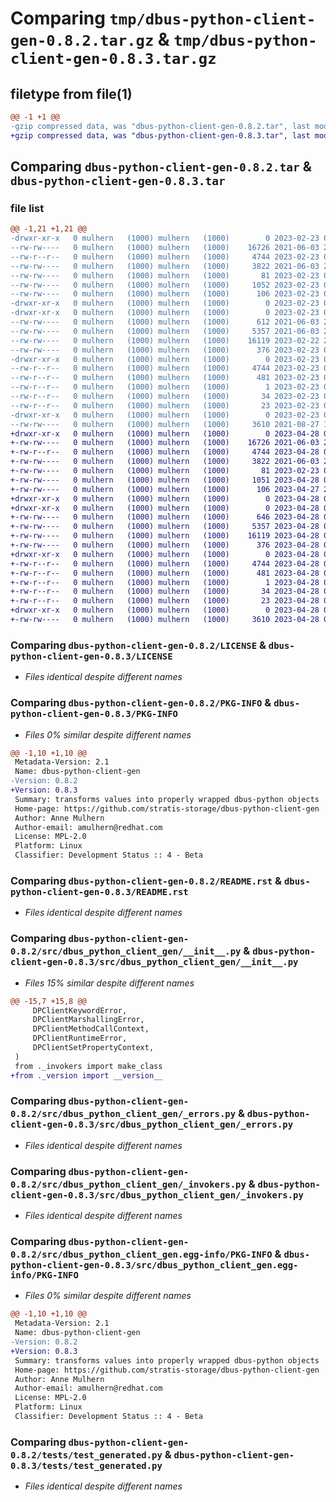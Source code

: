# Comparing `tmp/dbus-python-client-gen-0.8.2.tar.gz` & `tmp/dbus-python-client-gen-0.8.3.tar.gz`

## filetype from file(1)

```diff
@@ -1 +1 @@
-gzip compressed data, was "dbus-python-client-gen-0.8.2.tar", last modified: Thu Feb 23 03:37:59 2023, max compression
+gzip compressed data, was "dbus-python-client-gen-0.8.3.tar", last modified: Fri Apr 28 00:38:13 2023, max compression
```

## Comparing `dbus-python-client-gen-0.8.2.tar` & `dbus-python-client-gen-0.8.3.tar`

### file list

```diff
@@ -1,21 +1,21 @@
-drwxr-xr-x   0 mulhern   (1000) mulhern   (1000)        0 2023-02-23 03:37:59.760674 dbus-python-client-gen-0.8.2/
--rw-rw----   0 mulhern   (1000) mulhern   (1000)    16726 2021-06-03 20:42:52.000000 dbus-python-client-gen-0.8.2/LICENSE
--rw-r--r--   0 mulhern   (1000) mulhern   (1000)     4744 2023-02-23 03:37:59.760674 dbus-python-client-gen-0.8.2/PKG-INFO
--rw-rw----   0 mulhern   (1000) mulhern   (1000)     3822 2021-06-03 20:42:52.000000 dbus-python-client-gen-0.8.2/README.rst
--rw-rw----   0 mulhern   (1000) mulhern   (1000)       81 2023-02-23 01:29:29.000000 dbus-python-client-gen-0.8.2/pyproject.toml
--rw-rw----   0 mulhern   (1000) mulhern   (1000)     1052 2023-02-23 03:37:59.761674 dbus-python-client-gen-0.8.2/setup.cfg
--rw-rw----   0 mulhern   (1000) mulhern   (1000)      106 2023-02-23 01:29:29.000000 dbus-python-client-gen-0.8.2/setup.py
-drwxr-xr-x   0 mulhern   (1000) mulhern   (1000)        0 2023-02-23 03:37:59.758674 dbus-python-client-gen-0.8.2/src/
-drwxr-xr-x   0 mulhern   (1000) mulhern   (1000)        0 2023-02-23 03:37:59.759673 dbus-python-client-gen-0.8.2/src/dbus_python_client_gen/
--rw-rw----   0 mulhern   (1000) mulhern   (1000)      612 2021-06-03 20:42:52.000000 dbus-python-client-gen-0.8.2/src/dbus_python_client_gen/__init__.py
--rw-rw----   0 mulhern   (1000) mulhern   (1000)     5357 2021-06-03 20:42:52.000000 dbus-python-client-gen-0.8.2/src/dbus_python_client_gen/_errors.py
--rw-rw----   0 mulhern   (1000) mulhern   (1000)    16119 2023-02-22 22:52:57.000000 dbus-python-client-gen-0.8.2/src/dbus_python_client_gen/_invokers.py
--rw-rw----   0 mulhern   (1000) mulhern   (1000)      376 2023-02-23 03:37:11.000000 dbus-python-client-gen-0.8.2/src/dbus_python_client_gen/_version.py
-drwxr-xr-x   0 mulhern   (1000) mulhern   (1000)        0 2023-02-23 03:37:59.760674 dbus-python-client-gen-0.8.2/src/dbus_python_client_gen.egg-info/
--rw-r--r--   0 mulhern   (1000) mulhern   (1000)     4744 2023-02-23 03:37:59.000000 dbus-python-client-gen-0.8.2/src/dbus_python_client_gen.egg-info/PKG-INFO
--rw-r--r--   0 mulhern   (1000) mulhern   (1000)      481 2023-02-23 03:37:59.000000 dbus-python-client-gen-0.8.2/src/dbus_python_client_gen.egg-info/SOURCES.txt
--rw-r--r--   0 mulhern   (1000) mulhern   (1000)        1 2023-02-23 03:37:59.000000 dbus-python-client-gen-0.8.2/src/dbus_python_client_gen.egg-info/dependency_links.txt
--rw-r--r--   0 mulhern   (1000) mulhern   (1000)       34 2023-02-23 03:37:59.000000 dbus-python-client-gen-0.8.2/src/dbus_python_client_gen.egg-info/requires.txt
--rw-r--r--   0 mulhern   (1000) mulhern   (1000)       23 2023-02-23 03:37:59.000000 dbus-python-client-gen-0.8.2/src/dbus_python_client_gen.egg-info/top_level.txt
-drwxr-xr-x   0 mulhern   (1000) mulhern   (1000)        0 2023-02-23 03:37:59.760674 dbus-python-client-gen-0.8.2/tests/
--rw-rw----   0 mulhern   (1000) mulhern   (1000)     3610 2021-08-27 18:57:14.000000 dbus-python-client-gen-0.8.2/tests/test_generated.py
+drwxr-xr-x   0 mulhern   (1000) mulhern   (1000)        0 2023-04-28 00:38:13.624980 dbus-python-client-gen-0.8.3/
+-rw-rw----   0 mulhern   (1000) mulhern   (1000)    16726 2021-06-03 20:42:52.000000 dbus-python-client-gen-0.8.3/LICENSE
+-rw-r--r--   0 mulhern   (1000) mulhern   (1000)     4744 2023-04-28 00:38:13.624980 dbus-python-client-gen-0.8.3/PKG-INFO
+-rw-rw----   0 mulhern   (1000) mulhern   (1000)     3822 2021-06-03 20:42:52.000000 dbus-python-client-gen-0.8.3/README.rst
+-rw-rw----   0 mulhern   (1000) mulhern   (1000)       81 2023-02-23 01:29:29.000000 dbus-python-client-gen-0.8.3/pyproject.toml
+-rw-rw----   0 mulhern   (1000) mulhern   (1000)     1051 2023-04-28 00:38:13.625980 dbus-python-client-gen-0.8.3/setup.cfg
+-rw-rw----   0 mulhern   (1000) mulhern   (1000)      106 2023-04-27 21:36:03.000000 dbus-python-client-gen-0.8.3/setup.py
+drwxr-xr-x   0 mulhern   (1000) mulhern   (1000)        0 2023-04-28 00:38:13.609980 dbus-python-client-gen-0.8.3/src/
+drwxr-xr-x   0 mulhern   (1000) mulhern   (1000)        0 2023-04-28 00:38:13.623980 dbus-python-client-gen-0.8.3/src/dbus_python_client_gen/
+-rw-rw----   0 mulhern   (1000) mulhern   (1000)      646 2023-04-28 00:21:08.000000 dbus-python-client-gen-0.8.3/src/dbus_python_client_gen/__init__.py
+-rw-rw----   0 mulhern   (1000) mulhern   (1000)     5357 2023-04-28 00:24:46.000000 dbus-python-client-gen-0.8.3/src/dbus_python_client_gen/_errors.py
+-rw-rw----   0 mulhern   (1000) mulhern   (1000)    16119 2023-04-28 00:24:46.000000 dbus-python-client-gen-0.8.3/src/dbus_python_client_gen/_invokers.py
+-rw-rw----   0 mulhern   (1000) mulhern   (1000)      376 2023-04-28 00:34:33.000000 dbus-python-client-gen-0.8.3/src/dbus_python_client_gen/_version.py
+drwxr-xr-x   0 mulhern   (1000) mulhern   (1000)        0 2023-04-28 00:38:13.624980 dbus-python-client-gen-0.8.3/src/dbus_python_client_gen.egg-info/
+-rw-r--r--   0 mulhern   (1000) mulhern   (1000)     4744 2023-04-28 00:38:13.000000 dbus-python-client-gen-0.8.3/src/dbus_python_client_gen.egg-info/PKG-INFO
+-rw-r--r--   0 mulhern   (1000) mulhern   (1000)      481 2023-04-28 00:38:13.000000 dbus-python-client-gen-0.8.3/src/dbus_python_client_gen.egg-info/SOURCES.txt
+-rw-r--r--   0 mulhern   (1000) mulhern   (1000)        1 2023-04-28 00:38:13.000000 dbus-python-client-gen-0.8.3/src/dbus_python_client_gen.egg-info/dependency_links.txt
+-rw-r--r--   0 mulhern   (1000) mulhern   (1000)       34 2023-04-28 00:38:13.000000 dbus-python-client-gen-0.8.3/src/dbus_python_client_gen.egg-info/requires.txt
+-rw-r--r--   0 mulhern   (1000) mulhern   (1000)       23 2023-04-28 00:38:13.000000 dbus-python-client-gen-0.8.3/src/dbus_python_client_gen.egg-info/top_level.txt
+drwxr-xr-x   0 mulhern   (1000) mulhern   (1000)        0 2023-04-28 00:38:13.624980 dbus-python-client-gen-0.8.3/tests/
+-rw-rw----   0 mulhern   (1000) mulhern   (1000)     3610 2023-04-28 00:24:46.000000 dbus-python-client-gen-0.8.3/tests/test_generated.py
```

### Comparing `dbus-python-client-gen-0.8.2/LICENSE` & `dbus-python-client-gen-0.8.3/LICENSE`

 * *Files identical despite different names*

### Comparing `dbus-python-client-gen-0.8.2/PKG-INFO` & `dbus-python-client-gen-0.8.3/PKG-INFO`

 * *Files 0% similar despite different names*

```diff
@@ -1,10 +1,10 @@
 Metadata-Version: 2.1
 Name: dbus-python-client-gen
-Version: 0.8.2
+Version: 0.8.3
 Summary: transforms values into properly wrapped dbus-python objects
 Home-page: https://github.com/stratis-storage/dbus-python-client-gen
 Author: Anne Mulhern
 Author-email: amulhern@redhat.com
 License: MPL-2.0
 Platform: Linux
 Classifier: Development Status :: 4 - Beta
```

### Comparing `dbus-python-client-gen-0.8.2/README.rst` & `dbus-python-client-gen-0.8.3/README.rst`

 * *Files identical despite different names*

### Comparing `dbus-python-client-gen-0.8.2/src/dbus_python_client_gen/__init__.py` & `dbus-python-client-gen-0.8.3/src/dbus_python_client_gen/__init__.py`

 * *Files 15% similar despite different names*

```diff
@@ -15,7 +15,8 @@
     DPClientKeywordError,
     DPClientMarshallingError,
     DPClientMethodCallContext,
     DPClientRuntimeError,
     DPClientSetPropertyContext,
 )
 from ._invokers import make_class
+from ._version import __version__
```

### Comparing `dbus-python-client-gen-0.8.2/src/dbus_python_client_gen/_errors.py` & `dbus-python-client-gen-0.8.3/src/dbus_python_client_gen/_errors.py`

 * *Files identical despite different names*

### Comparing `dbus-python-client-gen-0.8.2/src/dbus_python_client_gen/_invokers.py` & `dbus-python-client-gen-0.8.3/src/dbus_python_client_gen/_invokers.py`

 * *Files identical despite different names*

### Comparing `dbus-python-client-gen-0.8.2/src/dbus_python_client_gen.egg-info/PKG-INFO` & `dbus-python-client-gen-0.8.3/src/dbus_python_client_gen.egg-info/PKG-INFO`

 * *Files 0% similar despite different names*

```diff
@@ -1,10 +1,10 @@
 Metadata-Version: 2.1
 Name: dbus-python-client-gen
-Version: 0.8.2
+Version: 0.8.3
 Summary: transforms values into properly wrapped dbus-python objects
 Home-page: https://github.com/stratis-storage/dbus-python-client-gen
 Author: Anne Mulhern
 Author-email: amulhern@redhat.com
 License: MPL-2.0
 Platform: Linux
 Classifier: Development Status :: 4 - Beta
```

### Comparing `dbus-python-client-gen-0.8.2/tests/test_generated.py` & `dbus-python-client-gen-0.8.3/tests/test_generated.py`

 * *Files identical despite different names*

